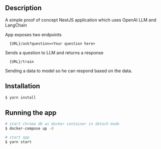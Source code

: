 ## Description

A simple proof of concept NestJS application which uses OpenAI LLM and LangChain

App exposes two endpoints 

```
  {URL}/ask?question=<Your question here>
```
Sends a question to LLM and returns a response

```
  {URL}/train
```
Sending a data to model so he can respond based on the data.

## Installation

```bash
$ yarn install
```

## Running the app

```bash
# start chroma db as docker container in detach mode
$ docker-compose up -d

# start app
$ yarn start

```
